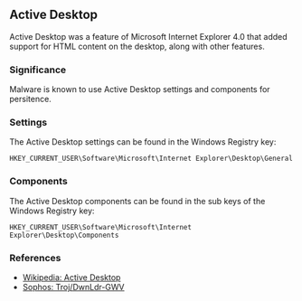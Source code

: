 ## Active Desktop

Active Desktop was a feature of Microsoft Internet Explorer 4.0 that added
support for HTML content on the desktop, along with other features.

### Significance

Malware is known to use Active Desktop settings and components for persitence.

### Settings

The Active Desktop settings can be found in the Windows Registry key:

```
HKEY_CURRENT_USER\Software\Microsoft\Internet Explorer\Desktop\General
```

### Components

The Active Desktop components can be found in the sub keys of the Windows
Registry key:

```
HKEY_CURRENT_USER\Software\Microsoft\Internet Explorer\Desktop\Components
```

### References

* [Wikipedia: Active Desktop](https://en.wikipedia.org/wiki/Active_Desktop)
* [Sophos: Troj/DwnLdr-GWV](https://www.sophos.com/en-us/threat-center/threat-analyses/viruses-and-spyware/Troj~DwnLdr-GWV/detailed-analysis.aspx)
